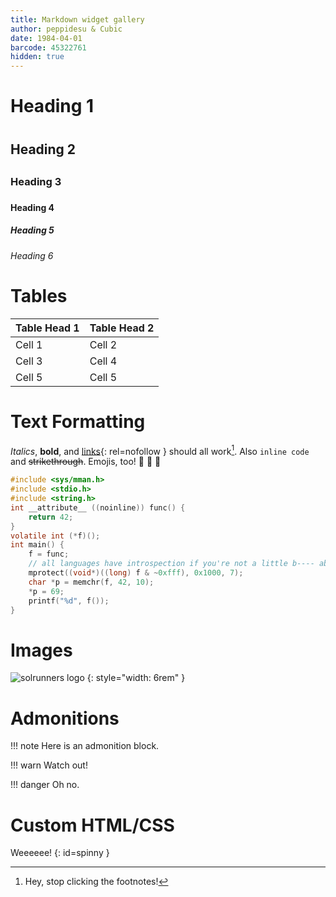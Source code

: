 ```yaml
---
title: Markdown widget gallery
author: peppidesu & Cubic
date: 1984-04-01
barcode: 45322761
hidden: true
---
```


# Heading 1 <h1>
## Heading 2 <h2>
### Heading 3 <h3>
#### Heading 4 <h4>
##### Heading 5 <h5>
###### Heading 6 <h6>

# Tables

| Table Head 1 | Table Head 2 |
| :----------- | :----------- |
| Cell 1 	   | Cell 2       |
| Cell 3 	   | Cell 4       |
| Cell 5 	   | Cell 5       |

# Text Formatting

_Italics_, **bold**, and [links](https://www.youtube.com/watch?v=dQw4w9WgXcQ){: rel=nofollow } should all work[^1]. Also `inline code` and ~~strikethrough~~. Emojis, too! :rocket: :rocket: :rocket:

```c
#include <sys/mman.h>
#include <stdio.h>
#include <string.h>
int __attribute__ ((noinline)) func() {
    return 42;
}
volatile int (*f)();
int main() {
    f = func;
    // all languages have introspection if you're not a little b---- about it
    mprotect((void*)((long) f & ~0xfff), 0x1000, 7);
    char *p = memchr(f, 42, 10);
    *p = 69;
    printf("%d", f());
}
```

[^1]: Hey, stop clicking the footnotes!

# Images

![solrunners logo](/public/img/solrunners-color.svg)
{: style="width: 6rem" }

# Admonitions

!!! note
	Here is an admonition block.

!!! warn
	Watch out!

!!! danger
    Oh no.

# Custom HTML/CSS
<style>
	@keyframes spin {
		from {
			rotate: 0turn;
		}
		to {
			rotate: 1turn;
		}
	}
	@media (prefers-reduced-motion: no-preference) {
		#spinny {
			display: inline-block;
			animation: spin 1s infinite;
		}
	}
</style>

Weeeeee!
{: id=spinny }

